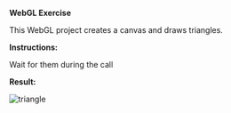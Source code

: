**WebGL Exercise**

This WebGL project creates a canvas and draws triangles.

**Instructions:**

Wait for them during the call

**Result:**

![triangle](https://github.com/eduardo-svitla/WebGL-exercise/assets/167832163/34f50853-5adf-49ef-972e-543161b0ce8e)
